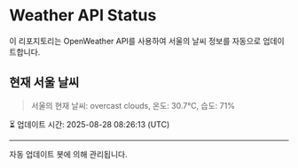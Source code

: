 
# Weather API Status

이 리포지토리는 OpenWeather API를 사용하여 서울의 날씨 정보를 자동으로 업데이트합니다.

## 현재 서울 날씨
> 서울의 현재 날씨: overcast clouds, 온도: 30.7°C, 습도: 71%

⏳ 업데이트 시간: 2025-08-28 08:26:13 (UTC)

---
자동 업데이트 봇에 의해 관리됩니다.
